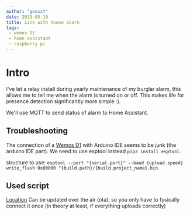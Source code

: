 ```yaml
---
author: "goosst"
date: 2019-05-10
title: Link with house alarm
tags:
 - wemos D1
 - home assistant
 - raspberry pi
---
```



# Intro

I've let a relay install during yearly maintenance of my burglar alarm, this allows me to tell me when the alarm is turned on or off. This makes life for presence detection significantly more simple :).

We'll use MQTT to send status of alarm to Home Assistant.

## Troubleshooting

The connection of a [Wemos D1](https://www.banggood.com/Geekcreit-D1-R2-V2_1_0-WiFi-Uno-Module-Based-ESP8266-Module-For-Arduino-Nodemcu-Compatible-p-1085610.html?p=ET150713234951201708&custlinkid=664901) with Arduino IDE seems to be junk (the arduino IDE part). We need to use esptool instead
`pip3 install esptool`.

structure to use:
`esptool --port "{serial.port}" --baud {upload.speed} write_flash 0x00000 "{build.path}/{build.project_name}.bin`

## Used script

[Location](https://github.com/goosst/HomeAutomation/blob/master/wemos/sketch/sketch.ino)
Can be updated over the air (ota), so you only have to fysically connect it once (in theory at least, if everything uploads correctly)
